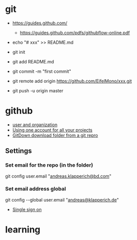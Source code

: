 # git

* https://guides.github.com/
  * https://guides.github.com/pdfs/githubflow-online.pdf
  
* echo "# xxx" >> README.md
* git init
* git add README.md
* git commit -m "first commit"
* git remote add origin https://github.com/EifelMono/xxx.git
* git push -u origin master

# github

* [user and organization](https://help.github.com/articles/differences-between-user-and-organization-accounts/)
* [Using one account for all your projects](https://github.community/t5/Support-Protips/Using-one-account-for-all-your-projects/ba-p/5509)
* [GitDown download folder from a git repro](https://minhaskamal.github.io/DownGit/#/home)


## Settings

### Set email for the repo (in the folder)
git config user.email "andreas.klapperich@bd.com"

### Set email address global
git config --global user.email "andreas@klapperich.de"


* [Single sign on]( https://help.github.com/articles/authenticating-to-a-github-organization-with-saml-single-sign-on/)

# learning

